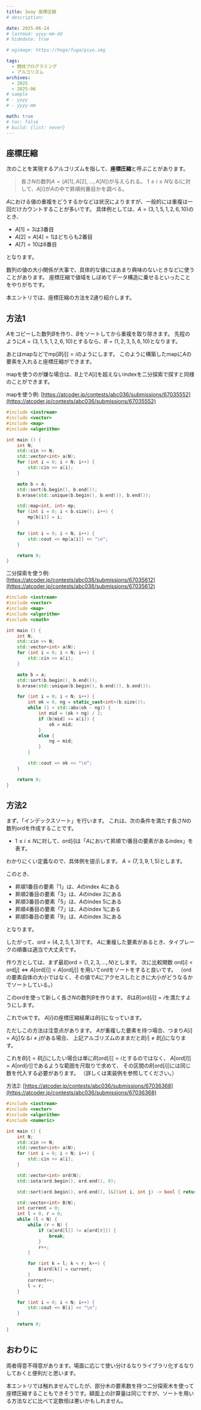 ```yaml
---
title: 2way 座標圧縮
# description: 

date: 2025-06-24
# lastmod: yyyy-mm-dd
# hidedate: true

# ogimage: https://hoge/fuga/piyo.img

tags:
  - 競技プログラミング
  - アルゴリズム
archives:
  - 2025
  - 2025-06
# sample
# - yyyy
# - yyyy-mm

math: true
# toc: false
# build: {list: never}
---
```


## 座標圧縮
次のことを実現するアルゴリズムを指して、**座標圧縮**と呼ぶことがあります。

> 長さ$N$の数列$A = (A[1], A[2], \dots, A[N])$が与えられる。
> $1 \leq i \leq N$なる$i$に対して、$A[i]$が$A$の中で昇順何番目かを調べる。

$A$における値の重複をどうするかなどは状況によりますが、一般的には重複は一回だけカウントすることが多いです。
具体例としては、$A = (3, 1, 5, 1, 2, 6, 10)$のとき、

- $A[1] = 3$は3番目
- $A[2] = A[4] = 1$はどちらも2番目
- $A[7] = 10$は6番目

となります。

数列の値の大小関係が大事で、具体的な値にはあまり興味のないときなどに使うことがあります。
座標圧縮で値域をしぼめてデータ構造に乗せるといったことをやりがちです。

本エントリでは、座標圧縮の方法を2通り紹介します。

## 方法1
$A$をコピーした数列$B$を作り、$B$をソートしてから重複を取り除きます。
先程のように$A = (3, 1, 5, 1, 2, 6, 10)$とするなら、$B = (1, 2, 3, 5, 6, 10)$となります。

あとはmapなどで$\mathrm{mp}[B[i]] = i$のようにします。
このように構築したmapに$A$の要素を入れると座標圧縮ができます。

mapを使うのが嫌な場合は、$B$上で$A[i]$を超えないindexを二分探索で探すと同様のことができます。

mapを使う例: [https://atcoder.jp/contests/abc036/submissions/67035552](https://atcoder.jp/contests/abc036/submissions/67035552)

```c++
#include <iostream>
#include <vector>
#include <map>
#include <algorithm>

int main () {
    int N;
    std::cin >> N;
    std::vector<int> a(N);
    for (int i = 0; i < N; i++) {
        std::cin >> a[i];
    }

    auto b = a;
    std::sort(b.begin(), b.end());
    b.erase(std::unique(b.begin(), b.end()), b.end());

    std::map<int, int> mp;
    for (int i = 0; i < b.size(); i++) {
        mp[b[i]] = i;
    }

    for (int i = 0; i < N; i++) {
        std::cout << mp[a[i]] << "\n";
    }

    return 0;
}
```

二分探索を使う例: [https://atcoder.jp/contests/abc036/submissions/67035612](https://atcoder.jp/contests/abc036/submissions/67035612)

```c++
#include <iostream>
#include <vector>
#include <map>
#include <algorithm>
#include <cmath>

int main () {
    int N;
    std::cin >> N;
    std::vector<int> a(N);
    for (int i = 0; i < N; i++) {
        std::cin >> a[i];
    }

    auto b = a;
    std::sort(b.begin(), b.end());
    b.erase(std::unique(b.begin(), b.end()), b.end());

    for (int i = 0; i < N; i++) {
        int ok = 0, ng = static_cast<int>(b.size());
        while (1 < std::abs(ok - ng)) {
            int mid = (ok + ng) / 2;
            if (b[mid] <= a[i]) {
                ok = mid;
            }
            else {
                ng = mid;
            }
        }

        std::cout << ok << "\n";
    }

    return 0;
}
```

## 方法2
まず、「インデックスソート」を行います。
これは、次の条件を満たす長さ$N$の数列$\mathrm{ord}$を作成することです。

- $1 \leq i \leq N$に対して、$\mathrm{ord}[i]$は「$A$において昇順で$i$番目の要素があるindex」を表す。

わかりにくい定義なので、具体例を提示します。
$A = (7, 3, 9, 1, 5)$とします。

このとき、
- 昇順1番目の要素「1」は、$A$のindex 4にある
- 昇順2番目の要素「3」は、$A$のindex 2にある
- 昇順3番目の要素「5」は、$A$のindex 5にある
- 昇順4番目の要素「7」は、$A$のindex 1にある
- 昇順5番目の要素「9」は、$A$のindex 3にある

となります。

したがって、$\mathrm{ord} = (4, 2, 5, 1, 3)$です。
$A$に重複した要素があるとき、タイブレークの順番は適当で大丈夫です。

作り方としては、まず最初$\mathrm{ord} = (1, 2, 3, \dots, N)$とします。
次に比較関数
$\mathrm{ord}[i] < \mathrm{ord}[j] \Leftrightarrow A[\mathrm{ord}[i]] < A[\mathrm{ord}[j]]$
を用いて$\mathrm{ord}$をソートをすると良いです。
（$\mathrm{ord}$の要素自体の大小ではなく、その値で$A$にアクセスしたときに大小がどうなるかでソートしている。）

この$\mathrm{ord}$を使って新しく長さ$N$の数列$B$を作ります。
$B$は$B[\mathrm{ord}[i]] = i$を満たすようにします。

これでokです。
$A[i]$の座標圧縮結果は$B[i]$になっています。

ただしこの方法は注意点があります。
$A$が重複した要素を持つ場合、つまり$A[i] = A[j]$なる$i \neq j$がある場合、
上記アルゴリズムのままだと$B[i] \neq B[j]$になります。

これを$B[i] = B[j]$にしたい場合は単に$B[\mathrm{ord}[i]] = i$とするのではなく、
$A[\mathrm{ord}[l]] = A[\mathrm{ord}[r]]$であるような範囲を尺取りで求めて、
その区間の$B[\mathrm{ord}[i]]$には同じ数を代入する必要があります。
（詳しくは実装例を参照してください。）

方法2: [https://atcoder.jp/contests/abc036/submissions/67036368](https://atcoder.jp/contests/abc036/submissions/67036368)

```c++
#include <iostream>
#include <vector>
#include <algorithm>
#include <numeric>

int main () {
    int N;
    std::cin >> N;
    std::vector<int> a(N);
    for (int i = 0; i < N; i++) {
        std::cin >> a[i];
    }

    std::vector<int> ord(N);
    std::iota(ord.begin(), ord.end(), 0);

    std::sort(ord.begin(), ord.end(), [&](int i, int j) -> bool { return a[i] < a[j]; });

    std::vector<int> B(N);
    int current = 0;
    int l = 0, r = 0;
    while (l < N) {
        while (r < N) {
            if (a[ord[l]] != a[ord[r]]) {
                break;
            }
            r++;
        }

        for (int k = l; k < r; k++) {
            B[ord[k]] = current;
        }
        current++;
        l = r;
    }

    for (int i = 0; i < N; i++) {
        std::cout << B[i] << "\n";
    }

    return 0;
}
```

## おわりに
両者得意不得意があります。場面に応じて使い分けるなりライブラリ化するなりしておくと便利だと思います。

本エントリでは触れませんでしたが、部分木の要素数を持つ二分探索木を使って座標圧縮することもできそうです。額面上の計算量は同じですが、ソートを用いる方法などに比べて定数倍は悪いかもしれません。
